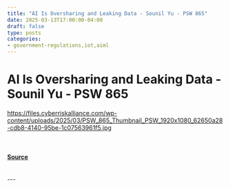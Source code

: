 ```yaml
---
title: "AI Is Oversharing and Leaking Data - Sounil Yu - PSW 865"
date: 2025-03-13T17:00:00-04:00
draft: false
type: posts
categories: 
- government-regulations,iot,aiml
---
```

# AI Is Oversharing and Leaking Data - Sounil Yu - PSW 865
https://files.cyberriskalliance.com/wp-content/uploads/2025/03/PSW_865_Thumbnail_PSW_1920x1080_62650a28-cdb8-4140-95be-1c07563961f5.jpg
<br/>

<br/>


#### [Source](https://www.scworld.com/podcast-segment/13654-ai-is-oversharing-and-leaking-data-sounil-yu-psw-865)

<br/>
---

